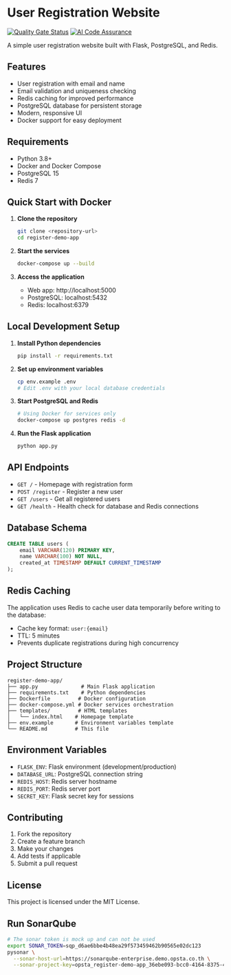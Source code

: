 # User Registration Website

[![Quality Gate Status](https://sonarqube-enterprise.demo.opsta.co.th/api/project_badges/measure?project=opsta_register-demo-app_36ebe093-bcc0-4164-8375-4ed6dd2a6aa3&metric=alert_status&token=sqb_f82d298d52dee00f7f12c91345a4e47d4369182b)](https://sonarqube-enterprise.demo.opsta.co.th/dashboard?id=opsta_register-demo-app_36ebe093-bcc0-4164-8375-4ed6dd2a6aa3)
[![AI Code Assurance](https://sonarqube-enterprise.demo.opsta.co.th/api/project_badges/ai_code_assurance?project=opsta_register-demo-app_36ebe093-bcc0-4164-8375-4ed6dd2a6aa3&token=sqb_f82d298d52dee00f7f12c91345a4e47d4369182b)](https://sonarqube-enterprise.demo.opsta.co.th/dashboard?id=opsta_register-demo-app_36ebe093-bcc0-4164-8375-4ed6dd2a6aa3)

A simple user registration website built with Flask, PostgreSQL, and Redis.

## Features

- User registration with email and name
- Email validation and uniqueness checking
- Redis caching for improved performance
- PostgreSQL database for persistent storage
- Modern, responsive UI
- Docker support for easy deployment

## Requirements

- Python 3.8+
- Docker and Docker Compose
- PostgreSQL 15
- Redis 7

## Quick Start with Docker

1. **Clone the repository**
   ```bash
   git clone <repository-url>
   cd register-demo-app
   ```

2. **Start the services**
   ```bash
   docker-compose up --build
   ```

3. **Access the application**
   - Web app: http://localhost:5000
   - PostgreSQL: localhost:5432
   - Redis: localhost:6379

## Local Development Setup

1. **Install Python dependencies**
   ```bash
   pip install -r requirements.txt
   ```

2. **Set up environment variables**
   ```bash
   cp env.example .env
   # Edit .env with your local database credentials
   ```

3. **Start PostgreSQL and Redis**
   ```bash
   # Using Docker for services only
   docker-compose up postgres redis -d
   ```

4. **Run the Flask application**
   ```bash
   python app.py
   ```

## API Endpoints

- `GET /` - Homepage with registration form
- `POST /register` - Register a new user
- `GET /users` - Get all registered users
- `GET /health` - Health check for database and Redis connections

## Database Schema

```sql
CREATE TABLE users (
    email VARCHAR(120) PRIMARY KEY,
    name VARCHAR(100) NOT NULL,
    created_at TIMESTAMP DEFAULT CURRENT_TIMESTAMP
);
```

## Redis Caching

The application uses Redis to cache user data temporarily before writing to the database:
- Cache key format: `user:{email}`
- TTL: 5 minutes
- Prevents duplicate registrations during high concurrency

## Project Structure

```
register-demo-app/
├── app.py              # Main Flask application
├── requirements.txt    # Python dependencies
├── Dockerfile         # Docker configuration
├── docker-compose.yml # Docker services orchestration
├── templates/         # HTML templates
│   └── index.html    # Homepage template
├── env.example       # Environment variables template
└── README.md         # This file
```

## Environment Variables

- `FLASK_ENV`: Flask environment (development/production)
- `DATABASE_URL`: PostgreSQL connection string
- `REDIS_HOST`: Redis server hostname
- `REDIS_PORT`: Redis server port
- `SECRET_KEY`: Flask secret key for sessions

## Contributing

1. Fork the repository
2. Create a feature branch
3. Make your changes
4. Add tests if applicable
5. Submit a pull request

## License

This project is licensed under the MIT License.

## Run SonarQube

```bash
# The sonar token is mock up and can not be used
export SONAR_TOKEN=sqp_d6ae6bbe4b48ea29f573459462b90565e02dc123
pysonar \
  --sonar-host-url=https://sonarqube-enterprise.demo.opsta.co.th \
  --sonar-project-key=opsta_register-demo-app_36ebe093-bcc0-4164-8375-4ed6dd2a6aa3
```
